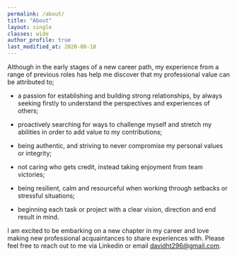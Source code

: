 ```yaml
---
permalink: /about/
title: "About"
layout: single
classes: wide
author_profile: true
last_modified_at: 2020-08-18
---
```


Although in the early stages of a new career path, my experience from a range of previous roles has help me discover that my professional value can be attributed to;

- a passion for establishing and building strong relationships, by always seeking firstly to understand the perspectives and experiences of others;

- proactively searching for ways to challenge myself and stretch my abilities in order to add value to my contributions;

- being authentic, and striving to never compromise my personal values or integrity;

- not caring who gets credit, instead taking enjoyment from team victories;

- being resilient, calm and resourceful when working through setbacks or stressful situations;

- beginning each task or project with a clear vision, direction and end result in mind.

I am excited to be embarking on a new chapter in my career and love making new professional acquaintances to share experiences with. Please feel free to reach out to me via Linkedin or email davidht296@gmail.com.
